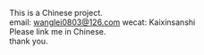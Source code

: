 This is a Chinese project. <br />
email: wanglei0803@126.com  wecat: Kaixinsanshi  <br />
Please link me in Chinese.  <br />
thank you.  <br />
